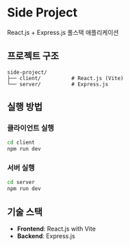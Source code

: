 # Side Project

React.js + Express.js 풀스택 애플리케이션

## 프로젝트 구조

```
side-project/
├── client/          # React.js (Vite)
└── server/          # Express.js
```

## 실행 방법

### 클라이언트 실행
```bash
cd client
npm run dev
```

### 서버 실행
```bash
cd server
npm run dev
```

## 기술 스택

- **Frontend**: React.js with Vite
- **Backend**: Express.js